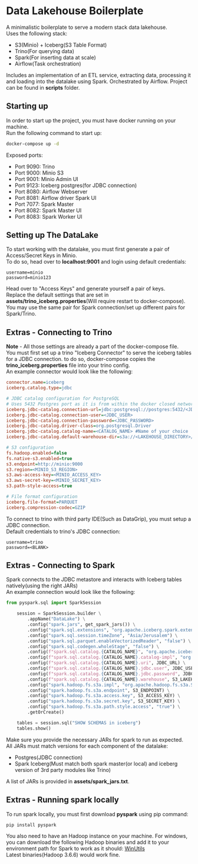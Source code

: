 # Data Lakehouse Boilerplate
A minimalistic boilerplate to serve a modern stack data lakehouse.<br>
Uses the following stack: <br>
* S3(Minio) + Iceberg(S3 Table Format)
* Trino(For querying data)
* Spark(For inserting data at scale)
* Airflow(Task orchestration)

Includes an implementation of an ETL service, extracting data, processing it and loading into the datalake using Spark. Orchestrated by Airflow.
Project can be found in **scripts** folder. 

## Starting up
In order to start up the project, you must have docker running on your machine.<br>
Run the following command to start up:
```bash
docker-compose up -d
```
Exposed ports:
- Port 9090: Trino
- Port 9000: Minio S3
- Port 9001: Minio Admin UI
- Port 9123: Iceberg postgres(for JDBC connection)
- Port 8080: Airflow Webserver
- Port 8081: Airflow driver Spark UI
- Port 7077: Spark Master
- Port 8082: Spark Master UI
- Port 8083: Spark Worker UI

## Setting up The DataLake
To start working with the datalake, you must first generate a pair of Access/Secret Keys in Minio.<br>
To do so, head over to **localhost:9001** and login using default credentials:
```
username=minio
password=minio123
```
Head over to "Access Keys" and generate yourself a pair of keys.<br>
Replace the default settings that are set in **assets/trino_iceberg.properties**(Will require restart to docker-compose).<br>
You may use the same pair for Spark connection/set up different pairs for Spark/Trino.

## Extras - Connecting to Trino
**Note** - All those settings are already a part of the docker-compose file.<br>
You must first set up a trino "Iceberg Connector" to serve the iceberg tables for a JDBC connection.
to do so, docker-compose copies the **trino_iceberg.properties** file into your trino config.<br>
An example connector would look like the following:
```ini
connector.name=iceberg
iceberg.catalog.type=jdbc

# JDBC catalog configuration for PostgreSQL
# Uses 5432 Postgres port as it is from within the docker closed network and not from our machine
iceberg.jdbc-catalog.connection-url=jdbc:postgresql://postgres:5432/<JDBC_DB>
iceberg.jdbc-catalog.connection-user=<JDBC_USER>
iceberg.jdbc-catalog.connection-password=<JDBC_PASSWORD>
iceberg.jdbc-catalog.driver-class=org.postgresql.Driver
iceberg.jdbc-catalog.catalog-name=<CATALOG_NAME> #Name of your choice
iceberg.jdbc-catalog.default-warehouse-dir=s3a://<LAKEHOUSE_DIRECTORY>/ #Directory on S3 configured for iceberg

# S3 configuration
fs.hadoop.enabled=false
fs.native-s3.enabled=true
s3.endpoint=http://minio:9000
s3.region=<MINIO_S3_REGION>
s3.aws-access-key=<MINIO_ACCESS_KEY>
s3.aws-secret-key=<MINIO_SECRET_KEY>
s3.path-style-access=true

# File format configuration
iceberg.file-format=PARQUET
iceberg.compression-codec=GZIP
```
To connect to trino with third party IDE(Such as DataGrip), you must setup a JDBC connection.<br>
Default credentials to trino's JDBC connection:
```
username=trino
password=<BLANK>
```

## Extras - Connecting to Spark
Spark connects to the JDBC metastore and interacts with Iceberg tables natively(using the right JARs)<br>
An example connection would look like the following:
```python
from pyspark.sql import SparkSession

    session = SparkSession.builder \
        .appName("DataLake") \
        .config("spark.jars", get_spark_jars()) \
        .config("spark.sql.extensions", "org.apache.iceberg.spark.extensions.IcebergSparkSessionExtensions") \
        .config("spark.sql.session.timeZone", "Asia/Jerusalem") \
        .config("spark.sql.parquet.enableVectorizedReader", "false") \
        .config("spark.sql.codegen.wholeStage", "false") \
        .config(f"spark.sql.catalog.{CATALOG_NAME}", "org.apache.iceberg.spark.SparkCatalog") \
        .config(f"spark.sql.catalog.{CATALOG_NAME}.catalog-impl", "org.apache.iceberg.jdbc.JdbcCatalog") \
        .config(f"spark.sql.catalog.{CATALOG_NAME}.uri", JDBC_URL) \
        .config(f"spark.sql.catalog.{CATALOG_NAME}.jdbc.user", JDBC_USERNAME) \
        .config(f"spark.sql.catalog.{CATALOG_NAME}.jdbc.password", JDBC_PASSWORD) \
        .config(f"spark.sql.catalog.{CATALOG_NAME}.warehouse", S3_LAKEHOUSE_DIRECTORY) \
        .config("spark.hadoop.fs.s3a.impl", "org.apache.hadoop.fs.s3a.S3AFileSystem") \
        .config("spark.hadoop.fs.s3a.endpoint", S3_ENDPOINT) \
        .config("spark.hadoop.fs.s3a.access.key", S3_ACCESS_KEY) \
        .config("spark.hadoop.fs.s3a.secret.key", S3_SECRET_KEY) \
        .config("spark.hadoop.fs.s3a.path.style.access", "true") \
        .getOrCreate()

    tables = session.sql("SHOW SCHEMAS in iceberg")
    tables.show()
```
Make sure you provide the necessary JARs for spark to run as expected.<br>
All JARs must match versions for each component of the datalake:

- Postgres(JDBC connection)
- Spark Iceberg(Must match both spark master(or local) and iceberg version of 3rd party modules like Trino)

A list of JARs is provided in **assets/spark_jars.txt**.

## Extras - Running spark locally
To run spark locally, you must first download **pyspark** using pip command:
```
pip install pyspark
```
You also need to have an Hadoop instance on your machine. For windows, you can download the following Hadoop binaries and add it to your environment path for Spark to work as it should: [WinUtils](https://github.com/cdarlint/winutils)<br>
Latest binaries(Hadoop 3.6.6) would work fine.